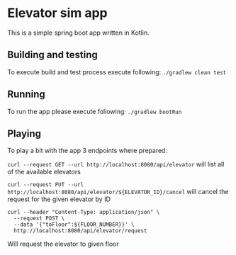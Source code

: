 # Elevator sim app
This is a simple spring boot app written in Kotlin.

## Building and testing

To execute build and test process execute following:
``./gradlew clean test``

## Running
To run the app please execute following:
``./gradlew bootRun``

## Playing

To play a bit with the app 3 endpoints where prepared:

``curl --request GET --url http://localhost:8080/api/elevator`` 
will list all of the available elevators

``
curl --request PUT --url http://localhost:8080/api/elevator/${ELEVATOR_ID}/cancel
``
will cancel the request for the given elevator by ID

````
curl --header "Content-Type: application/json" \
  --request POST \
  --data '{"toFloor":${FLOOR_NUMBER}}' \                      
  http://localhost:8080/api/elevator/request

````
  
Will request the elevator to given floor



